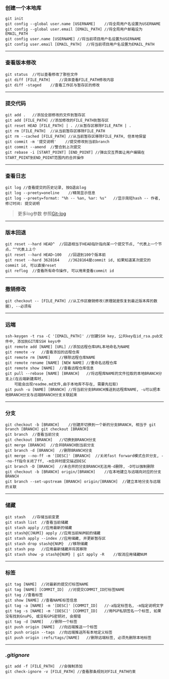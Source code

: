 [Git-log]:https://git-scm.com/book/zh/v1/Git-%E5%9F%BA%E7%A1%80-%E6%9F%A5%E7%9C%8B%E6%8F%90%E4%BA%A4%E5%8E%86%E5%8F%B2
### 创建一个本地库
	git init
	git config --global user.name [USERNAME]	//将全局用户名设置为USERNAME
	git config --global user.email [EMAIL_PATH]	//将全局用户邮箱设为EMAIL_PATH
	git config user.name [USERNAME]	//将当前项目用户名设置为USERNAME
	git config user.email [EMAIL_PATH]	//将当前项目用户名设置为EMAIL_PATH

---
### 查看版本修改
	git status	//可以查看修改了那些文件
	git diff [FILE_PATH]	//具体查看FILE_PATH修改内容
	git diff -staged	//查看工作区与暂存区的修改

---
### 提交代码
	git add .	//添加全部修改的文件到暂存区
	git add [FILE_PATH]	//添加修改的FILE_PATH到暂存区
	git reset HEAD [FILE_PATH] | . //从暂存区移除FILE_PATH | .
	git rm [FILE_PATH]	//从当前暂存区移除FILE_PATH
	git rm --cached [FILE_PATH]	//从当前暂存区移除FILE_PATH, 但本地保留
	git commit -m '提交说明'	//提交修改到当前branch
	git commit --amend	//整合到上次提交
	git rebase -i [START_POINT] [END_POINT]	//弹出交互界面让用户编辑在START_POINT到END_POINT范围内的合并操作

---
### 查看日志
	git log	//查看提交的历史记录, 按Q退出log
	git log --preety=oneline	//精简显示信息
	git log --preety=format: "%h -- %an, %ar: %s"	//显示简短hash -- 作者, 修订时间: 提交说明

>更多log参数 参照[Git-log][Git-log]

---
### 版本回退
	git reset --hard HEAD^	//回退相当于HEAD指针指向某一个提交节点, ^代表上一个节点，^^代表上上个
	git reset --hard HEAD~100	//回退到100个版本前
	git reset --hard 3628164	//3628164是commit id, 如果知道某次提交的commit id, 可以直接reset
	git reflog	//查看所有命令操作, 可以用来查看commit id

---
### 撤销修改
	git checkout -- [FILE_PATH]	//从工作区撤销修改(原理就是恢复到最近版本库的数据), --必须有

---
### 远端
	ssh-keygen -t rsa -C '[EMAIL_PATH]'	//创建SSH key, 公共key在id_rsa.pub文件中, 添加到GIT库SSH keys中
	git remote add [NAME] [URL]	//添加远程仓库URL本地命名为NAME
	git remote -v	//查看添加的远程仓库
	git remote rm [NAME]	//移除远程仓库NAME
	git remote rename [NAME] [NEW NAME]	//重命名远程仓库
	git remote show [NAME]	//查看远程仓库信息
	git pull --rebase [NAME] [BRANCH]	//将远程库NAME的文件拉取的本地BRANCH分支上(在云端新建库时,
		可能会出现readme.md文件,由于本地库不存在, 需要先拉取)
	git push -u [NAME] [BRANCH]	//将当前分支BRANCH推送到远程库NAME, -u可以把本地BRANCH分支与远端BRANCH分支关联起来

---
### 分支
	git checkout -b [BRANCH]	//创建并切换到一个新的分支BRANCH, 相当于 git branch [BRANCH] git checkout [BRANCH]
	git branch	//查看当前分支
	git checkout [BRANCH]	//切换到BRANCH分支
	git merge [BRANCH]	//合并BRANCH到当前分支
	git branch -d [BRANCH]	//删除BRANCH分支
	git merge --no-ff -m '[DESC]' [BRANCH]	//关闭fast forward模式合并分支, --no-ff指令关闭了ff, -m合并时提交描述DESC
	git branch -D [BRANCH]	//未合并的分支BRANCH无法用-d删除, -D可以强制删除
	git checkout -b [BRANCH] origin/[BRANCH]	//在本地建立与远端向对应的分支BRANCH
	git branch --set-upstream [BRANCH] origin/[BRANCH]	//建立本地分支与远端的关联

---
### 储藏
	git stash	//存储当前变更
	git stash list	//查看当前储藏
	git stash apply	//应用最新的储藏
	git stash@{[NUM]} apply	//应用当前NUM前的储藏
	git stash apply --index	//应用储藏, 并更新暂存区
	git stash drop stash@{NUM}	//移除储藏
	git stash pop	//应用最新储藏并将其移除
	git stash show -p stash@{NUM} | git apply -R	//取消应用储藏NUM

---
### 标签
	git tag [NAME]	//对最新的提交打标签NAME
	git tag [NAME] [COMMIT_ID]	//对提交COMMIT_ID打标签NAME
	git tag	//查看标签
	git show [NAME]	//查看NAME标签信息
	git tag -a [NAME] -m '[DESC]' [COMMIT_ID]	//-a指定标签名, -m指定说明文字
	git tag -s [NAME] -m '[DESC]' [COMMIT_ID]	//用PGP私钥签名一个标签, 如果没有找到GnuPG, 或没有GPG密钥对, 会报错
	git tag -d [NAME]	//删除一个标签
	git push origin [NAME]	//向远端推送一个标签
	git push origin --tags	//向远端推送所有本地定义标签
	git push origin :refs/tags/[NAME]	//删除远端标签, 必须先删除本地标签

---
### _.gitignore_
	git add -f [FILE_PATH]	//会强制添加
	git check-ignore -v [FILE_PATH]	//查看那条规则对FILE_PATH约束
